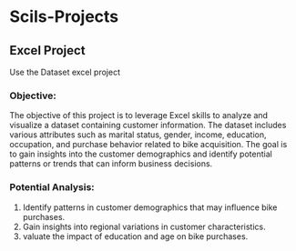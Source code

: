 # Scils-Projects


## Excel Project 
Use the Dataset excel project 

### Objective:
The objective of this project is to leverage Excel skills to analyze and visualize a dataset containing customer information. The dataset includes various attributes such as marital status, gender, income, education, occupation, and purchase behavior related to bike acquisition. The goal is to gain insights into the customer demographics and identify potential patterns or trends that can inform business decisions.

### Potential Analysis:
1. Identify patterns in customer demographics that may influence bike purchases.
2. Gain insights into regional variations in customer characteristics.
3. valuate the impact of education and age on bike purchases.
